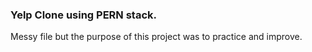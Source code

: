### Yelp Clone using PERN stack.

Messy file but the purpose of this project was to practice and improve.
